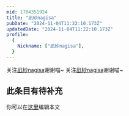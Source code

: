 ```yaml
---
mid: 1704351924
title: "凪紗nagisa"
pubDate: "2024-11-04T11:22:10.173Z"
updatedDate: "2024-11-04T11:22:10.173Z"
profile:
  {
    Nickname: ["凪紗nagisa"],
  }
---
```


关注[凪紗nagisa](https://space.bilibili.com/1704351924)谢谢喵~ 关注[凪紗nagisa](https://space.bilibili.com/1704351924)谢谢喵~

## 此条目有待补充
你可以在[这里](https://github.com/Yuhanawa/VTuber.ICU-Content/edit/master/v/凪紗nagisa/index.md)编辑本文
